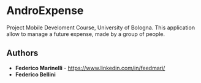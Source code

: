 # AndroExpense
Project Mobile Develoment Course, University of Bologna. This application allow to manage a future expense, made by a group of people.


## Authors

* **Federico Marinelli** - https://www.linkedin.com/in/feedmari/
* **Federico Bellini** 
